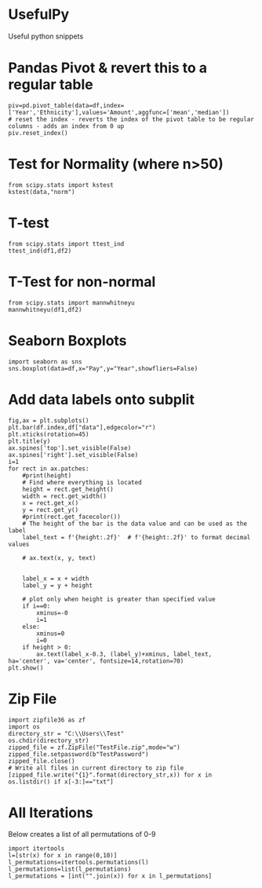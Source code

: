 # UsefulPy
Useful python snippets

# Pandas Pivot & revert this to a regular table
```
piv=pd.pivot_table(data=df,index=['Year','Ethnicity'],values='Amount',aggfunc=['mean','median'])
# reset the index - reverts the index of the pivot table to be regular columns - adds an index from 0 up
piv.reset_index()
```

# Test for Normality (where n>50)
```
from scipy.stats import kstest
kstest(data,"norm")
```
# T-test
```
from scipy.stats import ttest_ind
ttest_ind(df1,df2)
```

# T-Test for non-normal 
```
from scipy.stats import mannwhitneyu
mannwhitneyu(df1,df2)
```

# Seaborn Boxplots
```
import seaborn as sns
sns.boxplot(data=df,x="Pay",y="Year",showfliers=False)
```

# Add data labels onto subplit
```
fig,ax = plt.subplots()
plt.bar(df.index,df["data"],edgecolor="r")
plt.xticks(rotation=45)
plt.title(y)
ax.spines['top'].set_visible(False)
ax.spines['right'].set_visible(False)    
i=1
for rect in ax.patches:
    #print(height)
    # Find where everything is located
    height = rect.get_height()
    width = rect.get_width()
    x = rect.get_x()
    y = rect.get_y()
    #print(rect.get_facecolor())
    # The height of the bar is the data value and can be used as the label
    label_text = f'{height:.2f}'  # f'{height:.2f}' to format decimal values

    # ax.text(x, y, text)
    

    label_x = x + width
    label_y = y + height

    # plot only when height is greater than specified value
    if i==0:
        xminus=-0
        i=1
    else:
        xminus=0
        i=0
    if height > 0:
        ax.text(label_x-0.3, (label_y)+xminus, label_text, ha='center', va='center', fontsize=14,rotation=70)
plt.show()
```

# Zip File
```
import zipfile36 as zf
import os
directory_str = "C:\\Users\\Test"
os.chdir(directory_str)
zipped_file = zf.ZipFile("TestFile.zip",mode="w")
zipped_file.setpassword(b"TestPassword")
zipped_file.close()
# Write all files in current directory to zip file
[zipped_file.write("{1}".format(directory_str,x)) for x in os.listdir() if x[-3:]=="txt"]
```
# All Iterations
Below creates a list of all permutations of 0-9 
```
import itertools
l=[str(x) for x in range(0,10)]
l_permutations=itertools.permutations(l)
l_permutations=list(l_permutations)
l_permutations = [int("".join(x)) for x in l_permutations]
```

